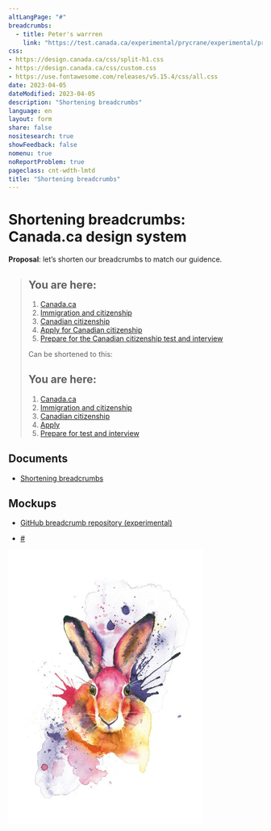 ```yaml
---
altLangPage: "#"
breadcrumbs:
  - title: Peter's warrren
    link: "https://test.canada.ca/experimental/prycrane/experimental/prycrane/"
css:
- https://design.canada.ca/css/split-h1.css
- https://design.canada.ca/css/custom.css
- https://use.fontawesome.com/releases/v5.15.4/css/all.css
date: 2023-04-05
dateModified: 2023-04-05
description: "Shortening breadcrumbs"
language: en
layout: form
share: false
nositesearch: true
showFeedback: false
nomenu: true
noReportProblem: true
pageclass: cnt-wdth-lmtd
title: "Shortening breadcrumbs"
---
```

<div class="row">
  <div class="col-md-8">
    <h1 property="name" id="wb-cont" dir="ltr"><span class="stacked"><span>Shortening breadcrumbs</span>: <span>Canada.ca design system</span></span></h1>
    <p><strong>Proposal</strong>: let’s shorten our breadcrumbs to match our guidence.</p>
    <blockquote>
      <nav id="wb-bc" property="breadcrumb">
        <h2 class="wb-inv">You are here:</h2>
        <div class="container1">
          <ol class="breadcrumb small">
            <li><a href="#">Canada.ca</a></li>
            <li><a href="#">Immigration and citizenship</a></li>
            <li><a href="#">Canadian citizenship</a></li>
            <li><a href="#">Apply for Canadian citizenship</a></li>
            <li><a href="#">Prepare for the Canadian citizenship test and interview</a></li>
          </ol>
        </div>
      </nav>
      <p>Can be shortened to this:</p>
      <nav id="wb-bc" property="breadcrumb">
        <h2 class="wb-inv">You are here:</h2>
        <div class="container1">
          <ol class="breadcrumb small">
            <li><a href="#">Canada.ca</a></li>
            <li><a href="#">Immigration and citizenship</a></li>
            <li><a href="#">Canadian citizenship</a></li>
            <li><a href="#">Apply</a></li>
            <li><a href="#">Prepare for test and interview</a></li>
          </ol>
        </div>
      </nav>
    </blockquote>
    <span class="glyphicon glyphicon-exclamation-sign" aria-hidden="true"></span>
    <h2 class="h3 mrgn-tp-lg">Documents</h2>
    <ul class="fa-ul">
      <li><span class="fa-li"><span class="fab fa-google-drive"></span></span><a href="https://docs.google.com/document/d/1sGETEAhBRqnlopkHi-axZMmJqOoMoq96WuUYsx04jqA/edit">Shortening breadcrumbs</a></li>
    </ul>
    <h2 class="h3 mrgn-tp-lg">Mockups</h2>
    <ul class="fa-ul">
      <li><span class="fa-li"><span class="fas fa-code-branch"></span></span><a href="https://github.com/gc-proto/experimental/tree/master/prycrane/breadcrumbs">GitHub breadcrumb repository (experimental)</a></li>
    </ul>
    <ul>
      <li><a href="#">#</a></li>
    </ul>
  </div>
  <div class="col-md-4">
    <div><img src="./images/bunny19.png" alt="" class="img-responsive"></div>
  </div>
</div>
